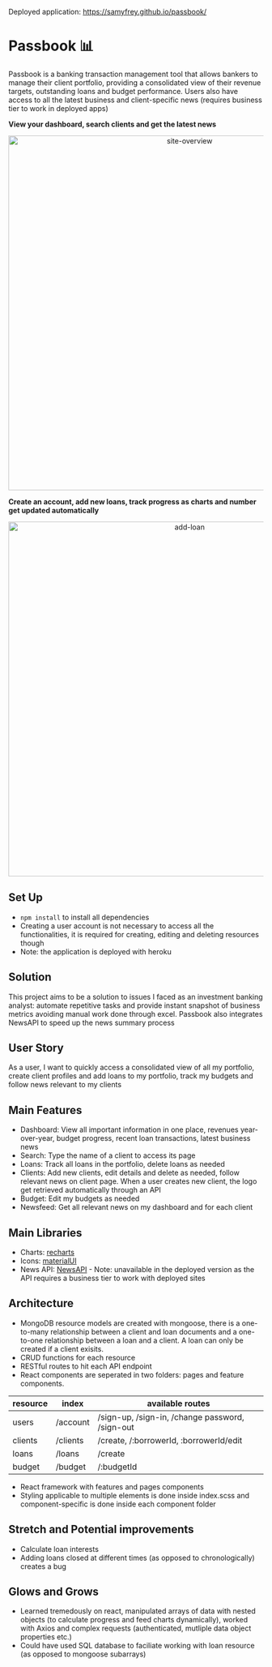 Deployed application: https://samyfrey.github.io/passbook/

# Passbook 📊
Passbook is a banking transaction management tool that allows bankers to manage their client portfolio, providing a consolidated view of their revenue targets, outstanding loans and budget performance. Users also have access to all the latest business and client-specific news (requires business tier to work in deployed apps)

**View your dashboard, search clients and get the latest news**

<p align="center">
<img src="http://g.recordit.co/v3ndC4HCHg.gif" alt="site-overview" width="700" >
</p>

**Create an account, add new loans, track progress as charts and number get updated automatically**


<p align="center">
<img align="center" src="http://g.recordit.co/tp0zyRSLww.gif" alt="add-loan" width="700">
</p>

## Set Up
* ```npm install``` to install all dependencies 
* Creating a user account is not necessary to access all the functionalities, it is required for creating, editing and deleting resources though 
* Note: the application is deployed with heroku


## Solution 
This project aims to be a solution to issues I faced as an investment banking analyst: automate repetitive tasks and provide instant snapshot of business metrics avoiding manual work done through excel. Passbook also integrates NewsAPI to speed up the news summary process

## User Story
As a user, I want to quickly access a consolidated view of all my portfolio, create client profiles and add loans to my portfolio, track my budgets and follow news relevant to my clients 

## Main Features
* Dashboard: View all important information in one place, revenues year-over-year, budget progress, recent loan transactions, latest business news
* Search: Type the name of a client to access its page
* Loans: Track all loans in the portfolio, delete loans as needed
* Clients: Add new clients, edit details and delete as needed, follow relevant news on client page. When a user creates new client, the logo get retrieved automatically through an API
* Budget: Edit my budgets as needed
* Newsfeed: Get all relevant news on my dashboard and for each client 


## Main Libraries
* Charts: [recharts](https://recharts.org/en-US/)
* Icons: [materialUI](https://mui.com/)
* News API: [NewsAPI](https://newsapi.org/) - Note: unavailable in the deployed version as the API requires a business tier to work with deployed sites


## Architecture
* MongoDB resource models are created with mongoose, there is a one-to-many relationship between a client and loan documents and a one-to-one relationship between a loan and a client. A loan can only be created if a client exisits. 
* CRUD functions for each resource
* RESTful routes to hit each API endpoint 
* React components are seperated in two folders: pages and feature components. 


resource | index | available routes 
--- | --- | ---
users | /account | /sign-up, /sign-in, /change password, /sign-out 
clients | /clients | /create, /:borrowerId, :borrowerId/edit 
loans | /loans | /create 
budget | /budget | /:budgetId

* React framework with features and pages components
* Styling applicable to multiple elements is done inside index.scss and component-specific is done inside each component folder 

## Stretch and Potential improvements
* Calculate loan interests
* Adding loans closed at different times (as opposed to chronologically) creates a bug 

## Glows and Grows
* Learned tremedously on react, manipulated arrays of data with nested objects (to calculate progress and feed charts dynamically), worked with Axios and complex requests (authenticated, mutliple data object properties etc.) 
* Could have used SQL database to faciliate working with loan resource (as opposed to mongoose subarrays)
